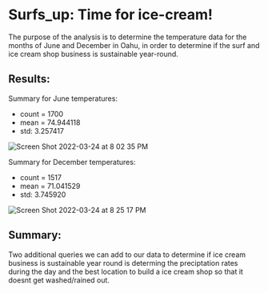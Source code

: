 # Surfs_up: Time for ice-cream!

The purpose of the analysis is to determine the temperature data for the months of June and December in Oahu, in order to determine if the surf and ice cream shop business is sustainable year-round.

## Results:

Summary for June temperatures:
* count = 1700
* mean = 74.944118
* std: 3.257417

![Screen Shot 2022-03-24 at 8 02 35 PM](https://user-images.githubusercontent.com/93875400/160029145-e2008069-505b-40c0-b8f2-b9e801be8bed.png)

Summary for December temperatures:
* count = 1517
* mean = 71.041529
* std: 3.745920

![Screen Shot 2022-03-24 at 8 25 17 PM](https://user-images.githubusercontent.com/93875400/160030967-f940a2ab-1a30-4a53-b9d5-6aa9518b2b9c.png)


## Summary:

Two additional queries we can add to our data to determine if ice cream business is sustainable year round is determing the preciptation rates during the day and the best location to build a ice cream shop so that it doesnt get washed/rained out.

